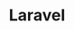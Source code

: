 ---
layout: post
title: "Laravel"
modified:
categories: blog
excerpt:
tags: []
image:
  feature:
<!-- date: 2014-08-08T15:39:55-04:00 -->
---